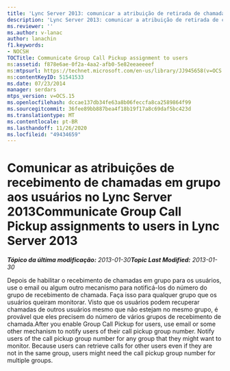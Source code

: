 ```yaml
---
title: 'Lync Server 2013: comunicar a atribuição de retirada de chamadas em grupo aos usuários'
description: 'Lync Server 2013: comunicar a atribuição de retirada de chamadas em grupo aos usuários.'
ms.reviewer: ''
ms.author: v-lanac
author: lanachin
f1.keywords:
- NOCSH
TOCTitle: Communicate Group Call Pickup assignment to users
ms:assetid: f878e6ae-0f2a-4aa2-afb0-5e82eeaeeeef
ms:mtpsurl: https://technet.microsoft.com/en-us/library/JJ945658(v=OCS.15)
ms:contentKeyID: 51541533
ms.date: 07/23/2014
manager: serdars
mtps_version: v=OCS.15
ms.openlocfilehash: dccae137db34fe63a8b06feccfa8ca2589864f99
ms.sourcegitcommit: 36fee89bb887bea4f18b19f17a8c69daf5bc423d
ms.translationtype: MT
ms.contentlocale: pt-BR
ms.lasthandoff: 11/26/2020
ms.locfileid: "49434659"
---
```

# <a name="communicate-group-call-pickup-assignments-to-users-in-lync-server-2013"></a><span data-ttu-id="f396e-103">Comunicar as atribuições de recebimento de chamadas em grupo aos usuários no Lync Server 2013</span><span class="sxs-lookup"><span data-stu-id="f396e-103">Communicate Group Call Pickup assignments to users in Lync Server 2013</span></span>

<div data-xmlns="http://www.w3.org/1999/xhtml">

<div class="topic" data-xmlns="http://www.w3.org/1999/xhtml" data-msxsl="urn:schemas-microsoft-com:xslt" data-cs="https://msdn.microsoft.com/">

<div data-asp="https://msdn2.microsoft.com/asp">



</div>

<div id="mainSection">

<div id="mainBody"><span data-ttu-id="f396e-104">

<span> </span></span><span class="sxs-lookup"><span data-stu-id="f396e-104">

<span> </span></span></span>

<span data-ttu-id="f396e-105">_**Tópico da última modificação:** 2013-01-30_</span><span class="sxs-lookup"><span data-stu-id="f396e-105">_**Topic Last Modified:** 2013-01-30_</span></span>

<span data-ttu-id="f396e-p101">Depois de habilitar o recebimento de chamadas em grupo para os usuários, use o email ou algum outro mecanismo para notificá-los do número do grupo de recebimento de chamada. Faça isso para qualquer grupo que os usuários queiram monitorar. Visto que os usuários podem recuperar chamadas de outros usuários mesmo que não estejam no mesmo grupo, é provável que eles precisem do número de vários grupos de recebimento de chamada.</span><span class="sxs-lookup"><span data-stu-id="f396e-p101">After you enable Group Call Pickup for users, use email or some other mechanism to notify users of their call pickup group number. Notify users of the call pickup group number for any group that they might want to monitor. Because users can retrieve calls for other users even if they are not in the same group, users might need the call pickup group number for multiple groups.</span></span>

<span data-ttu-id="f396e-109"></div>

<span> </span>

</div>

</div>

</span><span class="sxs-lookup"><span data-stu-id="f396e-109"></div>

<span> </span>

</div>

</div>

</span></span></div>

